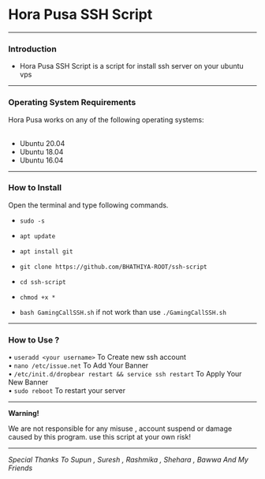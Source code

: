 
# Hora Pusa SSH Script

------------------------------------------------------------------------

### Introduction

* Hora Pusa SSH Script is a script for install ssh server on your ubuntu vps 
------------------------------------------------------------------------

### Operating System Requirements

Hora Pusa works on any of the following operating systems:<br>
<br>
* Ubuntu 20.04<br>
* Ubuntu 18.04<br>
* Ubuntu 16.04<br>
------------------------------------------------------------------------

### How to Install

Open the terminal and type following commands.

* `sudo -s`

* `apt update`

* `apt install git`

* `git clone https://github.com/BHATHIYA-ROOT/ssh-script`

* `cd ssh-script`

* `chmod +x *`

* `bash GamingCallSSH.sh` if not work than use `./GamingCallSSH.sh`

------------------------------------------------------------------------

### How to Use ?

• `useradd <your username>` To Create new ssh account
<br/>
• `nano /etc/issue.net` To Add Your Banner
<br/>
• `/etc/init.d/dropbear restart && service ssh restart` To Apply Your New Banner
<br/>
• `sudo reboot` To restart your server 
<br/>

------------------------------------------------------------------------

**Warning!**

We are not responsible for any misuse , account suspend or damage caused by this program. use this script at your own risk!


------------------------------------------------------------------------

*Special Thanks To Supun , Suresh , Rashmika , Shehara , Bawwa And My Friends*
